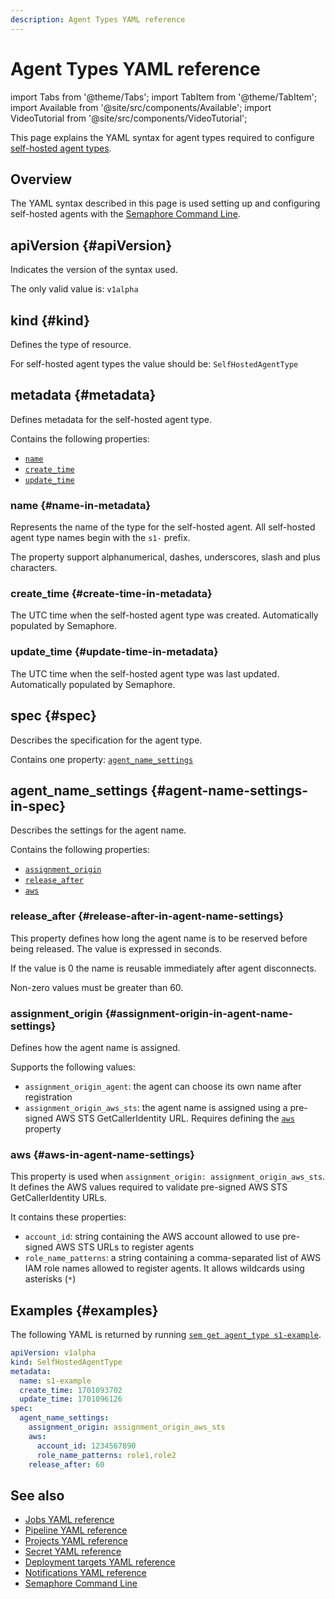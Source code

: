 ```yaml
---
description: Agent Types YAML reference
---
```


# Agent Types YAML reference

import Tabs from '@theme/Tabs';
import TabItem from '@theme/TabItem';
import Available from '@site/src/components/Available';
import VideoTutorial from '@site/src/components/VideoTutorial';

This page explains the YAML syntax for agent types required to configure [self-hosted agent types](../using-semaphore/self-hosted).

## Overview

The YAML syntax described in this page is used setting up and configuring self-hosted agents with the [Semaphore Command Line](./semaphore-cli#sem-get-agents).

## apiVersion {#apiVersion}

Indicates the version of the syntax used.

The only valid value is: `v1alpha`

## kind {#kind}

Defines the type of resource.

For self-hosted agent types the value should be: `SelfHostedAgentType`

## metadata {#metadata}

Defines metadata for the self-hosted agent type.

Contains the following properties:

- [`name`](#name-in-metadata)
- [`create_time`](#create-time-in-metadata)
- [`update_time`](#update-time-in-metadata)

### name {#name-in-metadata}

Represents the name of the type for the self-hosted agent. All self-hosted agent type names begin with the `s1-` prefix.

The property support alphanumerical, dashes, underscores, slash and plus characters.

### create_time {#create-time-in-metadata}

The UTC time when the self-hosted agent type was created. Automatically populated by Semaphore.

### update_time {#update-time-in-metadata}

The UTC time when the self-hosted agent type was last updated. Automatically populated by Semaphore.

## spec {#spec}

Describes the specification for the agent type.

Contains one property: [`agent_name_settings`](#agent-name-settings-in-spec)

## agent_name_settings {#agent-name-settings-in-spec}

Describes the settings for the agent name.

Contains the following properties:

- [`assignment_origin`](#assignment-origin-in-agent-name-settings)
- [`release_after`](#release-after-in-agent-name-settings)
- [`aws`](#aws-in-agent-name-settings)


### release_after {#release-after-in-agent-name-settings}

This property defines how long the agent name is to be reserved before being released. The value is expressed in seconds.

If the value is 0 the name is reusable immediately after agent disconnects.

Non-zero values must be greater than 60.

### assignment_origin {#assignment-origin-in-agent-name-settings}

Defines how the agent name is assigned.

Supports the following values:

- `assignment_origin_agent`: the agent can choose its own name after registration
- `assignment_origin_aws_sts`: the agent name is assigned using a pre-signed AWS STS GetCallerIdentity URL. Requires defining the [`aws`](#aws-in-agent-name-settings) property

### aws {#aws-in-agent-name-settings}

This property is used when `assignment_origin: assignment_origin_aws_sts`. It defines the AWS values required to validate pre-signed AWS STS GetCallerIdentity URLs.

It contains these properties:

- `account_id`: string containing the AWS account allowed to use pre-signed AWS STS URLs to register agents
- `role_name_patterns`: a string containing a comma-separated list of AWS IAM role names allowed to register agents. It allows wildcards using asterisks (`*`)

## Examples {#examples}

The following YAML is returned by running [`sem get agent_type s1-example`](./semaphore-cli#sem-get-agent-types-props).

```yaml title="Example"
apiVersion: v1alpha
kind: SelfHostedAgentType
metadata:
  name: s1-example
  create_time: 1701093702
  update_time: 1701096126
spec:
  agent_name_settings:
    assignment_origin: assignment_origin_aws_sts
    aws:
      account_id: 1234567890
      role_name_patterns: role1,role2
    release_after: 60
```

## See also

- [Jobs YAML reference](./jobs-yaml)
- [Pipeline YAML reference](./pipeline-yaml)
- [Projects YAML reference](./project-yaml)
- [Secret YAML reference](./secret-yaml)
- [Deployment targets YAML reference](./deployment-target-yaml)
- [Notifications YAML reference](./notifications-yaml)
- [Semaphore Command Line](./semaphore-cli)
